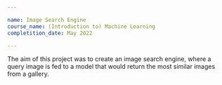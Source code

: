 ```yaml
---

name: Image Search Engine
course_name: (Introduction to) Machine Learning
completition_date: May 2022

---
```


The aim of this project was to create an image search engine, where a query image is fed to a model that would return the most similar images from a gallery.